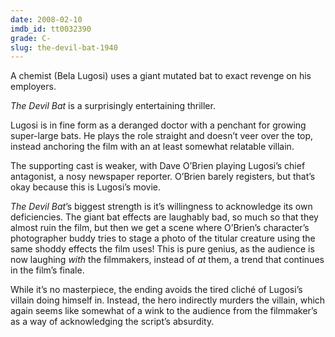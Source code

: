 ```yaml
---
date: 2008-02-10
imdb_id: tt0032390
grade: C-
slug: the-devil-bat-1940
---
```


A chemist (Bela Lugosi) uses a giant mutated bat to exact revenge on his employers.

_The Devil Bat_ is a surprisingly entertaining thriller.

Lugosi is in fine form as a deranged doctor with a penchant for growing super-large bats. He plays the role straight and doesn’t veer over the top, instead anchoring the film with an at least somewhat relatable villain.

The supporting cast is weaker, with Dave O’Brien playing Lugosi’s chief antagonist, a nosy newspaper reporter. O’Brien barely registers, but that’s okay because this is Lugosi’s movie.

_The Devil Bat_’s biggest strength is it’s willingness to acknowledge its own deficiencies. The giant bat effects are laughably bad, so much so that they almost ruin the film, but then we get a scene where O’Brien’s character’s photographer buddy tries to stage a photo of the titular creature using the same shoddy effects the film uses! This is pure genius, as the audience is now laughing _with_ the filmmakers, instead of _at_ them, a trend that continues in the film’s finale.

While it’s no masterpiece, the ending avoids the tired cliché of Lugosi’s villain doing himself in. Instead, the hero indirectly murders the villain, which again seems like somewhat of a wink to the audience from the filmmaker’s as a way of acknowledging the script’s absurdity.
